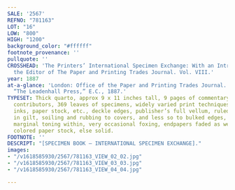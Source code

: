 ```yaml
---
SALE: '2567'
REFNO: "781163"
LOT: "16"
LOW: "800"
HIGH: "1200"
background_color: "#ffffff"
footnote_provenance: ''
pullquote: ''
CROSSHEAD: 'The Printers’ International Specimen Exchange: With an Introduction by
  the Editor of The Paper and Printing Trades Journal. Vol. VIII.'
year: 1887
at-a-glance: 'London: Office of the Paper and Printing Trades Journal. Field & Tuer,
  “The Leadenhall Press,” E.C., 1887.'
TYPESET: Thick quarto, approx 9 x 11 inches tall, 9 pages of commentary and list of
  contributors, 369 leaves of specimens, widely varied print techniques, colors and
  inks, paper stock, etc., deckle edges, publisher’s full vellum, ruled and lettered
  in gilt, soiling and rubbing to covers, and less so to bulked edges, occasional
  marginal toning within, very occasional foxing, endpapers faded as well as some
  colored paper stock, else solid.
FOOTNOTE: ''
DESCRIPT: "[SPECIMEN BOOK — INTERNATIONAL SPECIMEN EXCHANGE]."
images:
- "/v1618585930/2567/781163_VIEW_02_02.jpg"
- "/v1618585930/2567/781163_VIEW_03_03.jpg"
- "/v1618585930/2567/781163_VIEW_04_04.jpg"

---
```

